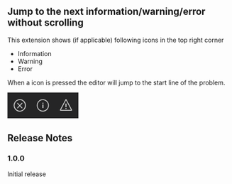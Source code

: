 ## Jump to the next information/warning/error without scrolling

This extension shows (if applicable) following icons in the top right corner

- Information
- Warning
- Error

When a icon is pressed the editor will jump to the start line of the problem.

![example](images/example.png)

## Release Notes

### 1.0.0

Initial release
